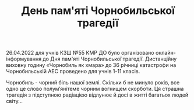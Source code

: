 ﻿---
title: День пам'яті Чорнобильської трагедії
---

26.04.2022 для учнів КЗШ №55 КМР ДО було організовано онлайн-інформування до Дня пам'яті Чорнобильської трагедії. Дистанційну виховну годину «Чорнобиль як хмара» до 36 річниці катастрофи на Чорнобильській АЕС проведено для учнів 1-11 класів.

Чорнобиль - чорний біль нашої землі. Скільки б не минуло років, все одно це слово полум’янітеме чорним вогнищем скорботи. Ця страшна трагедія з підступною радіацією відлунює й досі в житті багатьох людей світу...


<youtube id="PK17BeqEc3s"></youtube>